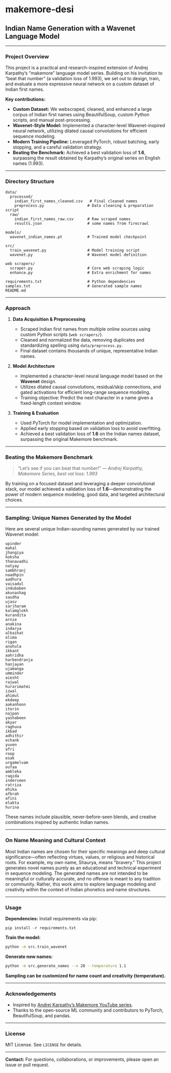 # makemore-desi

## Indian Name Generation with a Wavenet Language Model

---

### Project Overview

This project is a practical and research-inspired extension of Andrej Karpathy’s “makemore” language model series. Building on his invitation to “beat that number” (a validation loss of 1.993), we set out to design, train, and evaluate a more expressive neural network on a custom dataset of Indian first names.

**Key contributions:**

* **Custom Dataset:** We webscraped, cleaned, and enhanced a large corpus of Indian first names using BeautifulSoup, custom Python scripts, and manual post-processing.
* **Wavenet-Style Model:** Implemented a character-level Wavenet-inspired neural network, utilizing dilated causal convolutions for efficient sequence modeling.
* **Modern Training Pipeline:** Leveraged PyTorch, robust batching, early stopping, and a careful validation strategy.
* **Beating the Benchmark:** Achieved a best validation loss of **1.6**, surpassing the result obtained by Karpathy’s original series on English names (1.993).

---

### Directory Structure

```
data/
  processed/
    indian_first_names_cleaned.csv   # Final cleaned names
    preprocess.py                   # Data cleaning & preparation script
  raw/
    indian_first_names_raw.csv      # Raw scraped names
    results.json                    # some names from firecrawl

models/
  wavenet_indian_names.pt           # Trained model checkpoint

src/
  train_wavenet.py                  # Model training script
  wavenet.py                        # Wavenet model definition

web scrapers/
  scraper.py                        # Core web scraping logic
  enhance.py                        # Extra enrichment for names

requirements.txt                    # Python dependencies
samples.txt                         # Generated sample names
README.md
```

---

### Approach

1. **Data Acquisition & Preprocessing**

   * Scraped Indian first names from multiple online sources using custom Python scripts (`web scrapers/`).
   * Cleaned and normalized the data, removing duplicates and standardizing spelling using `data/preprocess.py`.
   * Final dataset contains thousands of unique, representative Indian names.

2. **Model Architecture**

   * Implemented a character-level neural language model based on the **Wavenet** design.
   * Utilizes dilated causal convolutions, residual/skip connections, and gated activations for efficient long-range sequence modeling.
   * Training objective: Predict the next character in a name given a fixed-length context window.

3. **Training & Evaluation**

   * Used PyTorch for model implementation and optimization.
   * Applied early stopping based on validation loss to avoid overfitting.
   * Achieved a best validation loss of **1.6** on the Indian names dataset, surpassing the original Makemore benchmark.

---

### Beating the Makemore Benchmark

> “Let’s see if you can beat that number!”
> — *Andrej Karpathy, Makemore Series, best val loss: 1.993*

By training on a focused dataset and leveraging a deeper convolutional stack, our model achieved a validation loss of **1.6**—demonstrating the power of modern sequence modeling, good data, and targeted architectural choices.

---

### Sampling: Unique Names Generated by the Model

Here are several unique Indian-sounding names generated by our trained Wavenet model:

```
upinder
mahal
jhangiya
koksha
thanavadhi
natyay
sambhranj
naadhpin
aadhura
vaisadul
indubaben
akunashag
saudha
ujasv
sarjharam
kalamglokh
kurandita
arnie
anakina
indarya
alkaihat
olima
rigan
anuhula
ikkant
aahridha
harbendranja
hanjayan
ujamanga
umminder
aiesht
rajwal
hurarimatmi
izwal
ahimul
ekdeep
aakanhoon
itorin
najpan
yashabeen
akyar
raghuva
ikbad
adhithir
echank
yuven
afri
roop
esak
urgamelvam
oufaa
ambleka
raqida
inderveen
ratriza
ehika
afbrah
afini
elakta
hurina
```

These names include plausible, never-before-seen blends, and creative combinations inspired by authentic Indian names.

---

### On Name Meaning and Cultural Context

Most Indian names are chosen for their specific meanings and deep cultural significance—often reflecting virtues, values, or religious and historical roots. For example, my own name, Shaurya, means "bravery." This project generates novel names purely as an educational and technical experiment in sequence modeling. The generated names are not intended to be meaningful or culturally accurate, and no offense is meant to any tradition or community. Rather, this work aims to explore language modeling and creativity within the context of Indian phonetics and name structures.

---

### Usage

**Dependencies:**
Install requirements via pip:

```
pip install -r requirements.txt
```

**Train the model:**

```bash
python -m src.train_wavenet
```

**Generate new names:**

```bash
python -m src.generate_names --n 20 --temperature 1.1
```

**Sampling can be customized for name count and creativity (temperature).**

---

### Acknowledgements

* Inspired by [Andrej Karpathy’s Makemore YouTube series](https://www.youtube.com/playlist?list=PLpzmRsG7u_gqaTo_vEseQWgO-_p1yR9ca).
* Thanks to the open-source ML community and contributors to PyTorch, BeautifulSoup, and pandas.

---

### License

MIT License.
See `LICENSE` for details.

---

**Contact:**
For questions, collaborations, or improvements, please open an issue or pull request.